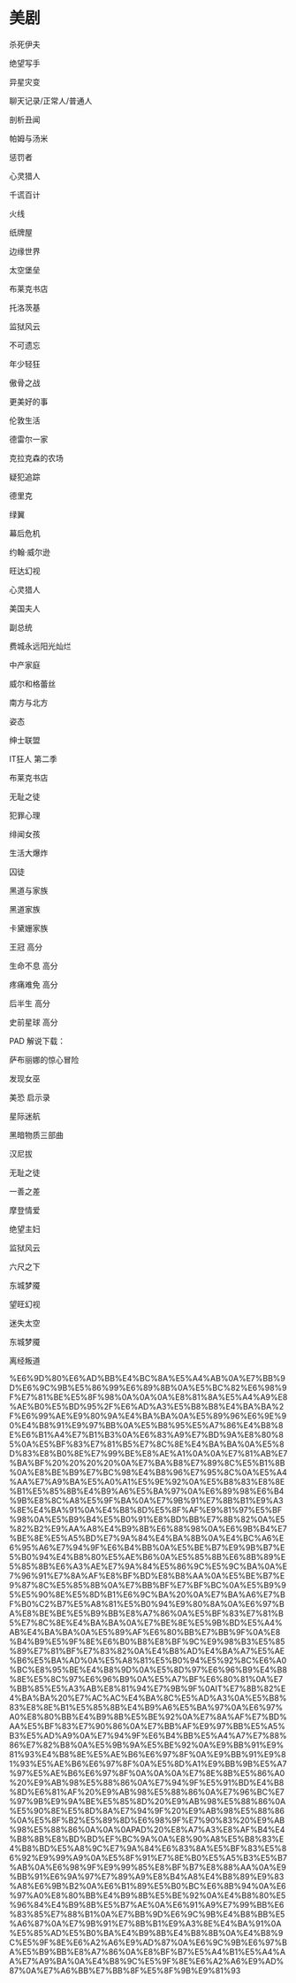 # 美剧

杀死伊夫

绝望写手

异星灾变

聊天记录/正常人/普通人

剖析丑闻

帕姆与汤米

惩罚者

心灵猎人

千谎百计

火线

纸牌屋

边缘世界

太空堡垒

布莱克书店

托洛茨基

监狱风云

不可遗忘

年少轻狂

傲骨之战

更美好的事

伦敦生活

德雷尔一家

克拉克森的农场

疑犯追踪

德里克

绿翼

幕后危机

约翰·威尔逊

旺达幻视

心灵猎人

美国夫人

副总统

费城永远阳光灿烂

中产家庭

威尔和格蕾丝

南方与北方

姿态

绅士联盟

IT狂人 第二季

布莱克书店

无耻之徒

犯罪心理

绯闻女孩

生活大爆炸

囚徒

黑道与家族

黑道家族

卡黛姗家族

王冠 高分

生命不息 高分

疼痛难免 高分

后半生 高分

史前星球 高分

PAD 解说下载：

萨布丽娜的惊心冒险

发现女巫

美恐 启示录

星际迷航

黑暗物质三部曲

汉尼拔

无耻之徒

一善之差

摩登情爱

绝望主妇

监狱风云

六尺之下

东城梦魇

望旺幻视

迷失太空

东城梦魇

离经叛道

%E6%9D%80%E6%AD%BB%E4%BC%8A%E5%A4%AB%0A%E7%BB%9D%E6%9C%9B%E5%86%99%E6%89%8B%0A%E5%BC%82%E6%98%9F%E7%81%BE%E5%8F%98%0A%0A%0A%E8%81%8A%E5%A4%A9%E8%AE%B0%E5%BD%95%2F%E6%AD%A3%E5%B8%B8%E4%BA%BA%2F%E6%99%AE%E9%80%9A%E4%BA%BA%0A%E5%89%96%E6%9E%90%E4%B8%91%E9%97%BB%0A%E5%B8%95%E5%A7%86%E4%B8%8E%E6%B1%A4%E7%B1%B3%0A%E6%83%A9%E7%BD%9A%E8%80%85%0A%E5%BF%83%E7%81%B5%E7%8C%8E%E4%BA%BA%0A%E5%8D%83%E8%B0%8E%E7%99%BE%E8%AE%A1%0A%0A%E7%81%AB%E7%BA%BF%20%20%20%20%0A%E7%BA%B8%E7%89%8C%E5%B1%8B%0A%E8%BE%B9%E7%BC%98%E4%B8%96%E7%95%8C%0A%E5%A4%AA%E7%A9%BA%E5%A0%A1%E5%9E%92%0A%E5%B8%83%E8%8E%B1%E5%85%8B%E4%B9%A6%E5%BA%97%0A%E6%89%98%E6%B4%9B%E8%8C%A8%E5%9F%BA%0A%E7%9B%91%E7%8B%B1%E9%A3%8E%E4%BA%91%0A%E4%B8%8D%E5%8F%AF%E9%81%97%E5%BF%98%0A%E5%B9%B4%E5%B0%91%E8%BD%BB%E7%8B%82%0A%E5%82%B2%E9%AA%A8%E4%B9%8B%E6%88%98%0A%E6%9B%B4%E7%BE%8E%E5%A5%BD%E7%9A%84%E4%BA%8B%0A%E4%BC%A6%E6%95%A6%E7%94%9F%E6%B4%BB%0A%E5%BE%B7%E9%9B%B7%E5%B0%94%E4%B8%80%E5%AE%B6%0A%E5%85%8B%E6%8B%89%E5%85%8B%E6%A3%AE%E7%9A%84%E5%86%9C%E5%9C%BA%0A%E7%96%91%E7%8A%AF%E8%BF%BD%E8%B8%AA%0A%E5%BE%B7%E9%87%8C%E5%85%8B%0A%E7%BB%BF%E7%BF%BC%0A%E5%B9%95%E5%90%8E%E5%8D%B1%E6%9C%BA%20%0A%E7%BA%A6%E7%BF%B0%C2%B7%E5%A8%81%E5%B0%94%E9%80%8A%0A%E6%97%BA%E8%BE%BE%E5%B9%BB%E8%A7%86%0A%E5%BF%83%E7%81%B5%E7%8C%8E%E4%BA%BA%0A%E7%BE%8E%E5%9B%BD%E5%A4%AB%E4%BA%BA%0A%E5%89%AF%E6%80%BB%E7%BB%9F%0A%E8%B4%B9%E5%9F%8E%E6%B0%B8%E8%BF%9C%E9%98%B3%E5%85%89%E7%81%BF%E7%83%82%0A%E4%B8%AD%E4%BA%A7%E5%AE%B6%E5%BA%AD%0A%E5%A8%81%E5%B0%94%E5%92%8C%E6%A0%BC%E8%95%BE%E4%B8%9D%0A%E5%8D%97%E6%96%B9%E4%B8%8E%E5%8C%97%E6%96%B9%0A%E5%A7%BF%E6%80%81%0A%E7%BB%85%E5%A3%AB%E8%81%94%E7%9B%9F%0AIT%E7%8B%82%E4%BA%BA%20%E7%AC%AC%E4%BA%8C%E5%AD%A3%0A%E5%B8%83%E8%8E%B1%E5%85%8B%E4%B9%A6%E5%BA%97%0A%E6%97%A0%E8%80%BB%E4%B9%8B%E5%BE%92%0A%E7%8A%AF%E7%BD%AA%E5%BF%83%E7%90%86%0A%E7%BB%AF%E9%97%BB%E5%A5%B3%E5%AD%A9%0A%E7%94%9F%E6%B4%BB%E5%A4%A7%E7%88%86%E7%82%B8%0A%E5%9B%9A%E5%BE%92%0A%E9%BB%91%E9%81%93%E4%B8%8E%E5%AE%B6%E6%97%8F%0A%E9%BB%91%E9%81%93%E5%AE%B6%E6%97%8F%0A%E5%8D%A1%E9%BB%9B%E5%A7%97%E5%AE%B6%E6%97%8F%0A%0A%0A%E7%8E%8B%E5%86%A0%20%E9%AB%98%E5%88%86%0A%E7%94%9F%E5%91%BD%E4%B8%8D%E6%81%AF%20%E9%AB%98%E5%88%86%0A%E7%96%BC%E7%97%9B%E9%9A%BE%E5%85%8D%20%E9%AB%98%E5%88%86%0A%E5%90%8E%E5%8D%8A%E7%94%9F%20%E9%AB%98%E5%88%86%0A%E5%8F%B2%E5%89%8D%E6%98%9F%E7%90%83%20%E9%AB%98%E5%88%86%0A%0A%0APAD%20%E8%A7%A3%E8%AF%B4%E4%B8%8B%E8%BD%BD%EF%BC%9A%0A%E8%90%A8%E5%B8%83%E4%B8%BD%E5%A8%9C%E7%9A%84%E6%83%8A%E5%BF%83%E5%86%92%E9%99%A9%0A%E5%8F%91%E7%8E%B0%E5%A5%B3%E5%B7%AB%0A%E6%98%9F%E9%99%85%E8%BF%B7%E8%88%AA%0A%E9%BB%91%E6%9A%97%E7%89%A9%E8%B4%A8%E4%B8%89%E9%83%A8%E6%9B%B2%0A%E6%B1%89%E5%B0%BC%E6%8B%94%0A%E6%97%A0%E8%80%BB%E4%B9%8B%E5%BE%92%0A%E4%B8%80%E5%96%84%E4%B9%8B%E5%B7%AE%0A%E6%91%A9%E7%99%BB%E6%83%85%E7%88%B1%0A%E7%BB%9D%E6%9C%9B%E4%B8%BB%E5%A6%87%0A%E7%9B%91%E7%8B%B1%E9%A3%8E%E4%BA%91%0A%E5%85%AD%E5%B0%BA%E4%B9%8B%E4%B8%8B%0A%E4%B8%9C%E5%9F%8E%E6%A2%A6%E9%AD%87%0A%E6%9C%9B%E6%97%BA%E5%B9%BB%E8%A7%86%0A%E8%BF%B7%E5%A4%B1%E5%A4%AA%E7%A9%BA%0A%E4%B8%9C%E5%9F%8E%E6%A2%A6%E9%AD%87%0A%E7%A6%BB%E7%BB%8F%E5%8F%9B%E9%81%93

